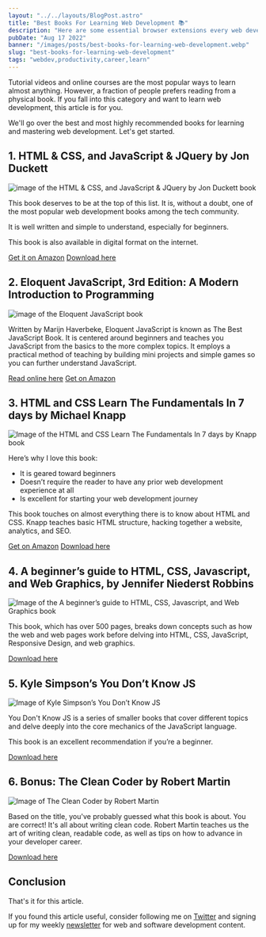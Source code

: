 ```yaml
---
layout: "../../layouts/BlogPost.astro"
title: "Best Books For Learning Web Development 📚"
description: "Here are some essential browser extensions every web developer must have."
pubDate: "Aug 17 2022"
banner: "/images/posts/best-books-for-learning-web-development.webp"
slug: "best-books-for-learning-web-development"
tags: "webdev,productivity,career,learn"
---
```


Tutorial videos and online courses are the most popular ways to learn almost anything. However, a fraction of people prefers reading from a physical book. If you fall into this category and want to learn web development, this article is for you.

We'll go over the best and most highly recommended books for learning and mastering web development. Let's get started.

## 1. HTML & CSS, and JavaScript & JQuery by Jon Duckett

![image of the HTML & CSS, and JavaScript & JQuery by Jon Duckett book](https://dev-to-uploads.s3.amazonaws.com/uploads/articles/qdkkalai6mhrzdv4gx0t.jpeg)

This book deserves to be at the top of this list. It is, without a doubt, one of the most popular web development books among the tech community.

It is well written and simple to understand, especially for beginners.

This book is also available in digital format on the internet.

[Get it on Amazon](https://amzn.to/2OYVKPG)
[Download here](https://www.pdfdrive.com/javascript-and-jquery-interactive-front-end-web-development-e195248768.html)

## 2. Eloquent JavaScript, 3rd Edition: A Modern Introduction to Programming

![image of the Eloquent JavaScript book](https://dev-to-uploads.s3.amazonaws.com/uploads/articles/ib32ntaowk0klilromh3.jpeg)

Written by Marijn Haverbeke, Eloquent JavaScript is known as The Best JavaScript Book. It is centered around beginners and teaches you JavaScript from the basics to the more complex topics. It employs a practical method of teaching by building mini projects and simple games so you can further understand JavaScript.

[Read online here](https://eloquentjavascript.net/)
[Get on Amazon](https://www.amazon.com/Eloquent-JavaScript-3rd-Introduction-Programming/dp/1593279507/ref=nodl_#)

## 3. HTML and CSS Learn The Fundamentals In 7 days by Michael Knapp

![Image of the HTML and CSS Learn The Fundamentals In 7 days by Knapp book](https://dev-to-uploads.s3.amazonaws.com/uploads/articles/gczqz9fig4jmz7rkdl93.png)

Here’s why I love this book:

- It is geared toward beginners
- Doesn’t require the reader to have any prior web development experience at all
- Is excellent for starting your web development journey

This book touches on almost everything there is to know about HTML and CSS. Knapp teaches basic HTML structure, hacking together a website, analytics, and SEO.

[Get on Amazon](https://www.amazon.com/HTML-CSS-Learn-Fundaments-Days/dp/1393794653/ref=nodl_?dplnkId=62480ce9-2ddf-4b77-a7ec-fde5bf8e02d8)
[Download here](https://www.pdfdrive.com/html-and-css-learn-the-fundaments-in-7-days-e176042952.html)

## 4. A beginner’s guide to HTML, CSS, Javascript, and Web Graphics, by Jennifer Niederst Robbins

![Image of the A beginner’s guide to HTML, CSS, Javascript, and Web Graphics book](https://dev-to-uploads.s3.amazonaws.com/uploads/articles/gju6v6zc6bed306jlyda.jpeg)

This book, which has over 500 pages, breaks down concepts such as how the web and web pages work before delving into HTML, CSS, JavaScript, Responsive Design, and web graphics.

[Download here](https://www.pdfdrive.com/learning-web-design-a-beginners-guide-to-html-css-javascript-and-web-graphics-e156930607.html)

## 5. Kyle Simpson’s You Don’t Know JS

![Image of Kyle Simpson’s You Don’t Know JS](https://dev-to-uploads.s3.amazonaws.com/uploads/articles/w4yjdby50dlslycyo2dn.jpeg)

You Don't Know JS is a series of smaller books that cover different topics and delve deeply into the core mechanics of the JavaScript language.

This book is an excellent recommendation if you’re a beginner.

[Download here](https://www.pdfdrive.com/you-dont-know-js-e32591583.html)

## 6. Bonus: The Clean Coder by Robert Martin

![Image of The Clean Coder by Robert Martin](https://dev-to-uploads.s3.amazonaws.com/uploads/articles/vnx4u5uecinx51ta1oo7.jpeg)

Based on the title, you've probably guessed what this book is about. You are correct! It's all about writing clean code. Robert Martin teaches us the art of writing clean, readable code, as well as tips on how to advance in your developer career.

[Download here](https://www.pdfdrive.com/the-clean-coder-d51117520.html)

## Conclusion

That's it for this article.

If you found this article useful, consider following me on [Twitter](https://twitter.com/langford_dev) and signing up for my weekly [newsletter](https://www.getrevue.co/profile/langford_dev) for web and software development content.
